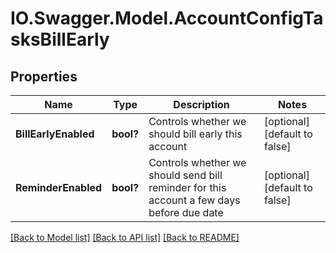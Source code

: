 # IO.Swagger.Model.AccountConfigTasksBillEarly
## Properties

Name | Type | Description | Notes
------------ | ------------- | ------------- | -------------
**BillEarlyEnabled** | **bool?** | Controls whether we should bill early this account | [optional] [default to false]
**ReminderEnabled** | **bool?** | Controls whether we should send bill reminder for this account a few days before due date | [optional] [default to false]

[[Back to Model list]](../README.md#documentation-for-models) [[Back to API list]](../README.md#documentation-for-api-endpoints) [[Back to README]](../README.md)

